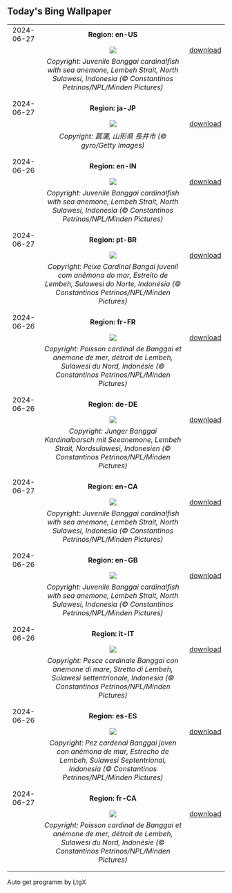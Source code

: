 ## Today's Bing Wallpaper
|      |      |      |
| :----: | :----: | :----: |
|2024-06-27|**Region: en-US**||
||![](https://www.bing.com/th?id=OHR.CardinalfishAnemone_EN-US1278259894_UHD.jpg&pid=hp&w=1152&h=648&rs=1&c=4)| [download](https://www.bing.com/th?id=OHR.CardinalfishAnemone_EN-US1278259894_UHD.jpg)|
||*Copyright: Juvenile Banggai cardinalfish with sea anemone, Lembeh Strait, North Sulawesi, Indonesia (© Constantinos Petrinos/NPL/Minden Pictures)*
||
|||
|2024-06-27|**Region: ja-JP**||
||![](https://www.bing.com/th?id=OHR.Ayame2024_JA-JP3356201078_UHD.jpg&pid=hp&w=1152&h=648&rs=1&c=4)| [download](https://www.bing.com/th?id=OHR.Ayame2024_JA-JP3356201078_UHD.jpg)|
||*Copyright: 菖蒲, 山形県 長井市 (© gyro/Getty Images)*
||
|||
|2024-06-26|**Region: en-IN**||
||![](https://www.bing.com/th?id=OHR.CardinalfishAnemone_EN-IN9820574473_UHD.jpg&pid=hp&w=1152&h=648&rs=1&c=4)| [download](https://www.bing.com/th?id=OHR.CardinalfishAnemone_EN-IN9820574473_UHD.jpg)|
||*Copyright: Juvenile Banggai cardinalfish with sea anemone, Lembeh Strait, North Sulawesi, Indonesia (© Constantinos Petrinos/NPL/Minden Pictures)*
||
|||
|2024-06-27|**Region: pt-BR**||
||![](https://www.bing.com/th?id=OHR.CardinalfishAnemone_PT-BR4236573966_UHD.jpg&pid=hp&w=1152&h=648&rs=1&c=4)| [download](https://www.bing.com/th?id=OHR.CardinalfishAnemone_PT-BR4236573966_UHD.jpg)|
||*Copyright: Peixe Cardinal Bangai juvenil com anêmona do mar, Estreito de Lembeh, Sulawesi do Norte, Indonésia (© Constantinos Petrinos/NPL/Minden Pictures)*
||
|||
|2024-06-26|**Region: fr-FR**||
||![](https://www.bing.com/th?id=OHR.CardinalfishAnemone_FR-FR6379434981_UHD.jpg&pid=hp&w=1152&h=648&rs=1&c=4)| [download](https://www.bing.com/th?id=OHR.CardinalfishAnemone_FR-FR6379434981_UHD.jpg)|
||*Copyright: Poisson cardinal de Banggai et anémone de mer, détroit de Lembeh, Sulawesi du Nord, Indonésie (© Constantinos Petrinos/NPL/Minden Pictures)*
||
|||
|2024-06-26|**Region: de-DE**||
||![](https://www.bing.com/th?id=OHR.CardinalfishAnemone_DE-DE5420606353_UHD.jpg&pid=hp&w=1152&h=648&rs=1&c=4)| [download](https://www.bing.com/th?id=OHR.CardinalfishAnemone_DE-DE5420606353_UHD.jpg)|
||*Copyright: Junger Banggai Kardinalbarsch mit Seeanemone, Lembeh Strait, Nordsulawesi, Indonesien (© Constantinos Petrinos/NPL/Minden Pictures)*
||
|||
|2024-06-27|**Region: en-CA**||
||![](https://www.bing.com/th?id=OHR.CardinalfishAnemone_EN-CA9725559395_UHD.jpg&pid=hp&w=1152&h=648&rs=1&c=4)| [download](https://www.bing.com/th?id=OHR.CardinalfishAnemone_EN-CA9725559395_UHD.jpg)|
||*Copyright: Juvenile Banggai cardinalfish with sea anemone, Lembeh Strait, North Sulawesi, Indonesia (© Constantinos Petrinos/NPL/Minden Pictures)*
||
|||
|2024-06-26|**Region: en-GB**||
||![](https://www.bing.com/th?id=OHR.CardinalfishAnemone_EN-GB9934314587_UHD.jpg&pid=hp&w=1152&h=648&rs=1&c=4)| [download](https://www.bing.com/th?id=OHR.CardinalfishAnemone_EN-GB9934314587_UHD.jpg)|
||*Copyright: Juvenile Banggai cardinalfish with sea anemone, Lembeh Strait, North Sulawesi, Indonesia (© Constantinos Petrinos/NPL/Minden Pictures)*
||
|||
|2024-06-26|**Region: it-IT**||
||![](https://www.bing.com/th?id=OHR.CardinalfishAnemone_IT-IT5257002350_UHD.jpg&pid=hp&w=1152&h=648&rs=1&c=4)| [download](https://www.bing.com/th?id=OHR.CardinalfishAnemone_IT-IT5257002350_UHD.jpg)|
||*Copyright: Pesce cardinale Banggai con anemone di mare, Stretto di Lembeh, Sulawesi settentrionale, Indonesia (© Constantinos Petrinos/NPL/Minden Pictures)*
||
|||
|2024-06-26|**Region: es-ES**||
||![](https://www.bing.com/th?id=OHR.CardinalfishAnemone_ES-ES9348160649_UHD.jpg&pid=hp&w=1152&h=648&rs=1&c=4)| [download](https://www.bing.com/th?id=OHR.CardinalfishAnemone_ES-ES9348160649_UHD.jpg)|
||*Copyright: Pez cardenal Banggai joven con anémona de mar, Estrecho de Lembeh, Sulawesi Septentrional, Indonesia (© Constantinos Petrinos/NPL/Minden Pictures)*
||
|||
|2024-06-27|**Region: fr-CA**||
||![](https://www.bing.com/th?id=OHR.CardinalfishAnemone_FR-CA4303007654_UHD.jpg&pid=hp&w=1152&h=648&rs=1&c=4)| [download](https://www.bing.com/th?id=OHR.CardinalfishAnemone_FR-CA4303007654_UHD.jpg)|
||*Copyright: Poisson cardinal de Banggai et anémone de mer, détroit de Lembeh, Sulawesi du Nord, Indonésie (© Constantinos Petrinos/NPL/Minden Pictures)*
||
|||

Auto get programm by LtgX
